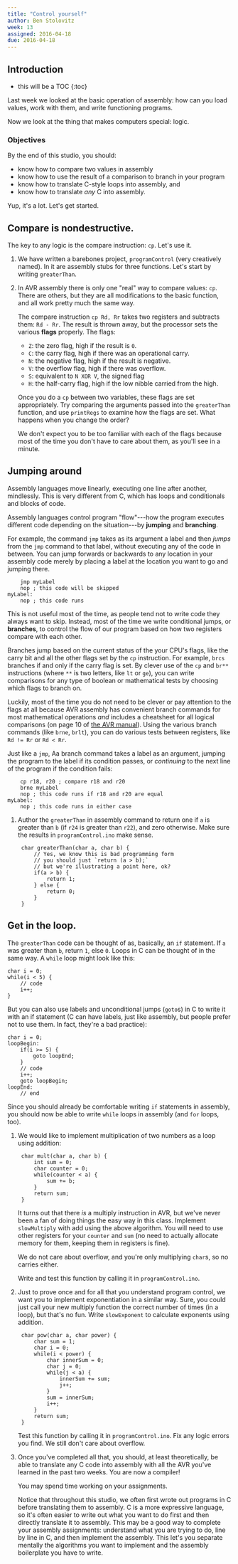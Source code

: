 ```yaml
---
title: "Control yourself"
author: Ben Stolovitz
week: 13
assigned: 2016-04-18
due: 2016-04-18
---
```


## Introduction

* this will be a TOC
{:toc}

Last week we looked at the basic operation of assembly: how can you load
values, work with them, and write functioning programs.

Now we look at the thing that makes computers special: logic.

### Objectives

By the end of this studio, you should:

- know how to compare two values in assembly
- know how to use the result of a comparison to branch in your program
- know how to translate C-style loops into assembly, and
- know how to translate *any* C into assembly.

Yup, it's a lot. Let's get started.

## Compare is nondestructive.

The key to any logic is the compare instruction: `cp`. Let's use it.

1. We have written a barebones project, `programControl` (very creatively
named). In it are assembly stubs for three functions. Let's start by writing
`greaterThan`.
2. In AVR assembly there is only one "real" way to compare values: `cp`.
There are others, but they are all modifications to the basic function, and
all work pretty much the same way.

	The compare instruction `cp Rd, Rr` takes two registers and subtracts
them: `Rd - Rr`. The result is thrown away, but the processor sets the various
**flags** properly. The flags:

	- `Z`: the zero flag, high if the result is `0`.
	- `C`: the carry flag, high if there was an operational carry.
	- `N`: the negative flag, high if the result is negative.
	- `V`: the overflow flag, high if there was overflow.
	- `S`: equivalent to `N XOR V`, the signed flag
	- `H`: the half-carry flag, high if the low nibble carried from the high.

	Once you do a `cp` between two variables, these flags are set 
appropriately. Try comparing the arguments passed into the `greaterThan`
function, and use `printRegs` to examine how the flags are set. What happens
when you change the order? 

	We don't expect you to be too familiar with each of the flags because most
of the time you don't have to care about them, as you'll see in a minute.

## Jumping around

Assembly languages move linearly, executing one line after another, 
mindlessly. This is very different from C, which has loops and conditionals
and blocks of code.

Assembly languages control program "flow"---how the program executes different
code depending on the situation---by **jumping** and **branching**. 

For example, the command `jmp` takes as its argument a label and then *jumps*
from the `jmp` command to that label, without executing any of the code in
between. You can jump forwards or backwards to any location in your assembly
code merely by placing a label at the location you want to go and jumping
there.

		jmp myLabel
		nop ; this code will be skipped
	myLabel:
		nop ; this code runs

This is not useful most of the time, as people tend not to write code they
always want to skip. Instead, most of the time we write conditional jumps, or
**branches**, to control the flow of our program based on how two registers
compare with each other.

Branches jump based on the current status of the your CPU's flags, like the
carry bit and all the other flags set by the `cp` instruction. For example,
`brcs` branches if and only if the carry flag is set. By clever use of the
`cp` and `br**` instructions (where `**` is two letters, like `lt` or `ge`),
you can write comparisons for any type of boolean or mathematical tests by
choosing which flags to branch on.

Luckily, most of the time you do not need to be clever or pay attention to
the flags at all because AVR assembly has convenient branch commands for
most mathematical operations *and* includes a cheatsheet for all logical
comparisons 
(on page 10 of [the AVR manual](http://www.atmel.com/images/atmel-0856-avr-instruction-set-manual.pdf)). 
Using the various branch commands (like `brne`, `brlt`), you can do various
tests between registers, like `Rd != Rr` or `Rd < Rr`.

Just like a `jmp`, Aa branch command takes a label as an argument, jumping the
program to the label if its condition passes, or *continuing* to the next line
of the program if the condition fails:

		cp r18, r20 ; compare r18 and r20
		brne myLabel
		nop ; this code runs if r18 and r20 are equal
	myLabel:
		nop ; this code runs in either case

1. Author the `greaterThan` in assembly command to return one if `a` is
greater than `b` (if `r24` is greater than `r22`), and zero otherwise. Make
sure the results in `programControl.ino` make sense.
		
		char greaterThan(char a, char b) {
			// Yes, we know this is bad programming form
			// you should just `return (a > b);`
			// but we're illustrating a point here, ok?
			if(a > b) {
				return 1;
			} else {
				return 0;
			}
		}

## Get in the loop.

The `greaterThan` code can be thought of as, basically, an `if` statement.
If `a` was greater than `b`, return `1`, else `0`. Loops in C can be thought
of in the same way. A `while` loop might look like this:

	char i = 0;
	while(i < 5) {
		// code
		i++;
	}

But you can also use labels and unconditional jumps (`goto`s) in C to write it
with an if statement (C can have labels, just like assembly, but people prefer
not to use them. In fact, they're a bad practice):

	char i = 0;
	loopBegin:
		if(i >= 5) {
			goto loopEnd;
		}
		// code
		i++;
		goto loopBegin;
	loopEnd:
		// end

Since you should already be comfortable writing `if` statements in assembly,
you should now be able to write `while` loops in assembly (and `for` loops,
too).

1. We would like to implement multiplication of two numbers as a loop using addition:

		char mult(char a, char b) {
			int sum = 0;
			char counter = 0;
			while(counter < a) {
				sum += b;
			}
			return sum;
		}

	It turns out that there *is* a multiply instruction in AVR, but we've
never been a fan of doing things the easy way in this class. Implement
`slowMultiply` with add using the above algorithm. You will need to use other
registers for your `counter` and `sum` (no need to actually allocate memory
for them, keeping them in registers is fine).

	We do not care about overflow, and you're only multiplying `char`s, so no 
carries either.

	Write and test this function by calling it in `programControl.ino`.	
2. Just to prove once and for all that you understand program control, we want
you to implement exponentiation in a similar way. Sure, you could just call
your new multiply function the correct number of times (in a loop), but that's
no fun. Write `slowExponent` to calculate exponents using addition.

		char pow(char a, char power) {
			char sum = 1;
			char i = 0;
			while(i < power) {
				char innerSum = 0;
				char j = 0;
				while(j < a) {
					innerSum += sum;
					j++;
				}
				sum = innerSum;
				i++;
			}
			return sum;
		}

	Test this function by calling it in `programControl.ino`. Fix any logic
	errors you find. We still don't care about overflow.
3. Once you've completed all that, you should, at least theoretically, be able
to translate any C code into assembly with all the AVR you've learned in the
past two weeks. You are now a compiler! 

	You may spend time working on your assignments. 

	Notice that throughout this studio, we often first wrote out programs in C
before translating them to assembly. C is a more expressive language, so it's
often easier to write out what you want to do first and then directly
translate it to assembly. This may be a good way to complete your assembly
assignments: understand what you are trying to do, line by line in C, and then
implement the assembly. This let's you separate mentally the algorithms you
want to implement and the assembly boilerplate you have to write.